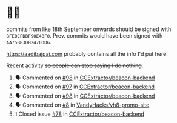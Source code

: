 # 👋🏻
<!--
**aadibajpai/aadibajpai** is a ✨ _special_ ✨ repository because its `README.md` (this file) appears on your GitHub profile.
-->
commits from like 18th September onwards should be signed with `BFE0CFDBF90E4BF0`. Prev. commits would have been signed with `AA75B83DB24703D6`.

https://aadibajpai.com probably contains all the info I'd put here.

Recent activity ~~so people can stop saying I do nothing~~:
<!--START_SECTION:activity-->
1. 🗣 Commented on [#98](https://github.com/CCExtractor/beacon-backend/issues/98) in [CCExtractor/beacon-backend](https://github.com/CCExtractor/beacon-backend)
2. 🗣 Commented on [#97](https://github.com/CCExtractor/beacon-backend/issues/97) in [CCExtractor/beacon-backend](https://github.com/CCExtractor/beacon-backend)
3. 🗣 Commented on [#98](https://github.com/CCExtractor/beacon-backend/issues/98) in [CCExtractor/beacon-backend](https://github.com/CCExtractor/beacon-backend)
4. 🗣 Commented on [#8](https://github.com/VandyHacks/vh8-promo-site/issues/8) in [VandyHacks/vh8-promo-site](https://github.com/VandyHacks/vh8-promo-site)
5. ❗️ Closed issue [#78](https://github.com/CCExtractor/beacon-backend/issues/78) in [CCExtractor/beacon-backend](https://github.com/CCExtractor/beacon-backend)
<!--END_SECTION:activity-->
